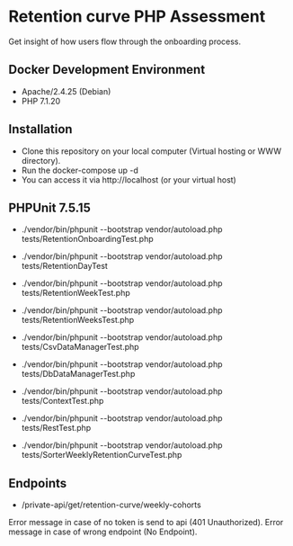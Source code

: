 # Retention curve PHP Assessment
Get insight of how users flow through the onboarding process.

## Docker Development Environment
* Apache/2.4.25 (Debian)
* PHP 7.1.20

## Installation
- Clone this repository on your local computer (Virtual hosting or WWW directory). 
- Run the docker-compose up -d
- You can access it via http://localhost (or your virtual host)

## PHPUnit 7.5.15
* ./vendor/bin/phpunit --bootstrap vendor/autoload.php tests/RetentionOnboardingTest.php
* ./vendor/bin/phpunit --bootstrap vendor/autoload.php tests/RetentionDayTest
* ./vendor/bin/phpunit --bootstrap vendor/autoload.php tests/RetentionWeekTest.php
* ./vendor/bin/phpunit --bootstrap vendor/autoload.php tests/RetentionWeeksTest.php

* ./vendor/bin/phpunit --bootstrap vendor/autoload.php tests/CsvDataManagerTest.php
* ./vendor/bin/phpunit --bootstrap vendor/autoload.php tests/DbDataManagerTest.php
* ./vendor/bin/phpunit --bootstrap vendor/autoload.php tests/ContextTest.php

* ./vendor/bin/phpunit --bootstrap vendor/autoload.php tests/RestTest.php
* ./vendor/bin/phpunit --bootstrap vendor/autoload.php tests/SorterWeeklyRetentionCurveTest.php


## Endpoints
* /private-api/get/retention-curve/weekly-cohorts

Error message in case of no token is send to api (401 Unauthorized).
Error message in case of wrong endpoint (No Endpoint).